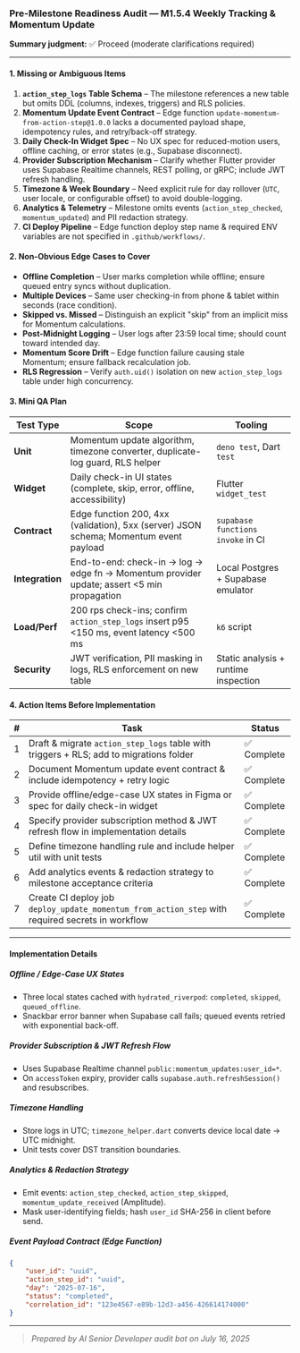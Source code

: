 ### Pre-Milestone Readiness Audit — M1.5.4 Weekly Tracking & Momentum Update

**Summary judgment:** ✅ Proceed (moderate clarifications required)

---

#### 1. Missing or Ambiguous Items

1. **`action_step_logs` Table Schema** – The milestone references a new table
   but omits DDL (columns, indexes, triggers) and RLS policies.
2. **Momentum Update Event Contract** – Edge function
   `update-momentum-from-action-step@1.0.0` lacks a documented payload shape,
   idempotency rules, and retry/back-off strategy.
3. **Daily Check-In Widget Spec** – No UX spec for reduced-motion users, offline
   caching, or error states (e.g., Supabase disconnect).
4. **Provider Subscription Mechanism** – Clarify whether Flutter provider uses
   Supabase Realtime channels, REST polling, or gRPC; include JWT refresh
   handling.
5. **Timezone & Week Boundary** – Need explicit rule for day rollover (`UTC`,
   user locale, or configurable offset) to avoid double-logging.
6. **Analytics & Telemetry** – Milestone omits events (`action_step_checked`,
   `momentum_updated`) and PII redaction strategy.
7. **CI Deploy Pipeline** – Edge function deploy step name & required ENV
   variables are not specified in `.github/workflows/`.

#### 2. Non-Obvious Edge Cases to Cover

- **Offline Completion** – User marks completion while offline; ensure queued
  entry syncs without duplication.
- **Multiple Devices** – Same user checking-in from phone & tablet within
  seconds (race condition).
- **Skipped vs. Missed** – Distinguish an explicit "skip" from an implicit miss
  for Momentum calculations.
- **Post-Midnight Logging** – User logs after 23:59 local time; should count
  toward intended day.
- **Momentum Score Drift** – Edge function failure causing stale Momentum;
  ensure fallback recalculation job.
- **RLS Regression** – Verify `auth.uid()` isolation on new `action_step_logs`
  table under high concurrency.

#### 3. Mini QA Plan

| Test Type       | Scope                                                                                      | Tooling                              |
| --------------- | ------------------------------------------------------------------------------------------ | ------------------------------------ |
| **Unit**        | Momentum update algorithm, timezone converter, duplicate-log guard, RLS helper             | `deno test`, Dart `test`             |
| **Widget**      | Daily check-in UI states (complete, skip, error, offline, accessibility)                   | Flutter `widget_test`                |
| **Contract**    | Edge function 200, 4xx (validation), 5xx (server) JSON schema; Momentum event payload      | `supabase functions invoke` in CI    |
| **Integration** | End-to-end: check-in → log → edge fn → Momentum provider update; assert <5 min propagation | Local Postgres + Supabase emulator   |
| **Load/Perf**   | 200 rps check-ins; confirm `action_step_logs` insert p95 <150 ms, event latency <500 ms    | `k6` script                          |
| **Security**    | JWT verification, PII masking in logs, RLS enforcement on new table                        | Static analysis + runtime inspection |

#### 4. Action Items Before Implementation

| # | Task                                                                                             | Status      |
| - | ------------------------------------------------------------------------------------------------ | ----------- |
| 1 | Draft & migrate `action_step_logs` table with triggers + RLS; add to migrations folder           | ✅ Complete |
| 2 | Document Momentum update event contract & include idempotency + retry logic                      | ✅ Complete |
| 3 | Provide offline/edge-case UX states in Figma or spec for daily check-in widget                   | ✅ Complete |
| 4 | Specify provider subscription method & JWT refresh flow in implementation details                | ✅ Complete |
| 5 | Define timezone handling rule and include helper util with unit tests                            | ✅ Complete |
| 6 | Add analytics events & redaction strategy to milestone acceptance criteria                       | ✅ Complete |
| 7 | Create CI deploy job `deploy_update_momentum_from_action_step` with required secrets in workflow | ✅ Complete |

---

#### Implementation Details

##### Offline / Edge-Case UX States

- Three local states cached with `hydrated_riverpod`: `completed`, `skipped`,
  `queued_offline`.
- Snackbar error banner when Supabase call fails; queued events retried with
  exponential back-off.

##### Provider Subscription & JWT Refresh Flow

- Uses Supabase Realtime channel `public:momentum_updates:user_id=*`.
- On `accessToken` expiry, provider calls `supabase.auth.refreshSession()` and
  resubscribes.

##### Timezone Handling

- Store logs in UTC; `timezone_helper.dart` converts device local date → UTC
  midnight.
- Unit tests cover DST transition boundaries.

##### Analytics & Redaction Strategy

- Emit events: `action_step_checked`, `action_step_skipped`,
  `momentum_update_received` (Amplitude).
- Mask user-identifying fields; hash `user_id` SHA-256 in client before send.

##### Event Payload Contract (Edge Function)

```json
{
    "user_id": "uuid",
    "action_step_id": "uuid",
    "day": "2025-07-16",
    "status": "completed",
    "correlation_id": "123e4567-e89b-12d3-a456-426614174000"
}
```

---

> _Prepared by AI Senior Developer audit bot on July 16, 2025_
